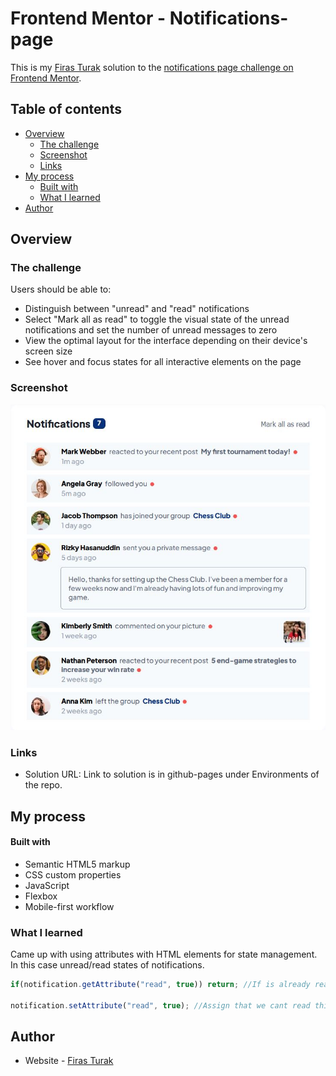 # Frontend Mentor - Notifications-page

This is my [Firas Turak](https://www.linkedin.com/in/firasturak/) solution to the [notifications page challenge on Frontend Mentor](https://www.frontendmentor.io/challenges/notifications-page-DqK5QAmKbC).

## Table of contents

- [Overview](#overview)
  - [The challenge](#the-challenge)
  - [Screenshot](#screenshot)
  - [Links](#links)
- [My process](#my-process)
  - [Built with](#built-with)
  - [What I learned](#what-i-learned)
- [Author](#author)


## Overview

### The challenge

Users should be able to:

- Distinguish between "unread" and "read" notifications
- Select "Mark all as read" to toggle the visual state of the unread notifications and set the number of unread messages to zero
- View the optimal layout for the interface depending on their device's screen size
- See hover and focus states for all interactive elements on the page

### Screenshot

![Solution](./notifications-page-solution.JPG)

### Links

- Solution URL: Link to solution is in github-pages under Environments of the repo.

## My process

#### Built with

- Semantic HTML5 markup
- CSS custom properties
- JavaScript
- Flexbox
- Mobile-first workflow

### What I learned

Came up with using attributes with HTML elements for state management. In this case unread/read states of notifications.

```js
if(notification.getAttribute("read", true)) return; //If is already read don't mark

notification.setAttribute("read", true); //Assign that we cant read this notification again
```

## Author

- Website - [Firas Turak](https://www.linkedin.com/in/firasturak/)

